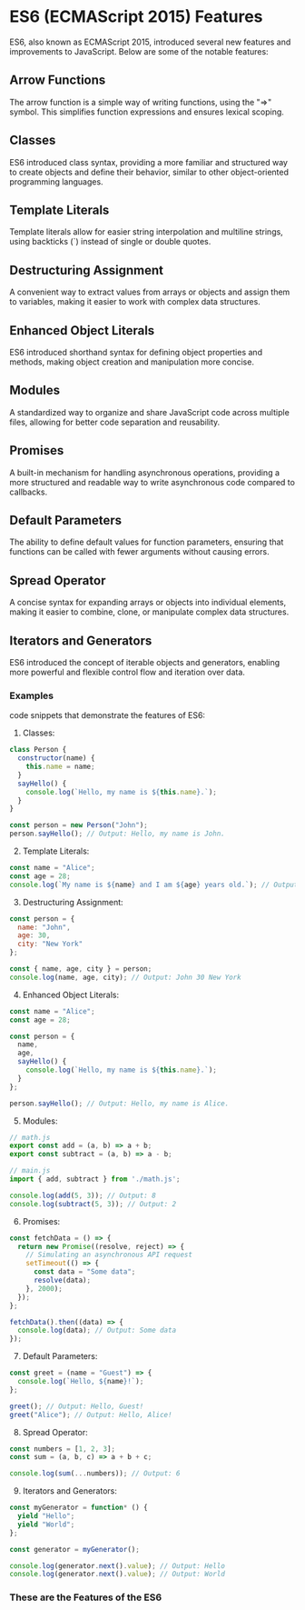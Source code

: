 # ES6 (ECMAScript 2015) Features 

ES6, also known as ECMAScript 2015, introduced several new features and improvements to JavaScript. Below are some of the notable features:

## Arrow Functions    
The arrow function is a simple  way of writing functions, using the "=>" symbol. This simplifies function expressions and ensures lexical scoping.    

## Classes
ES6 introduced class syntax, providing a more familiar and structured way to create objects and define their behavior, similar to other object-oriented programming languages.
 
## Template Literals
Template literals allow for easier string interpolation and multiline strings, using backticks (`) instead of single or double quotes.

## Destructuring Assignment
A convenient way to extract values from arrays or objects and assign them to variables, making it easier to work with complex data structures.

## Enhanced Object Literals
ES6 introduced shorthand syntax for defining object properties and methods, making object creation and manipulation more concise.

## Modules
A standardized way to organize and share JavaScript code across multiple files, allowing for better code separation and reusability.

## Promises
A built-in mechanism for handling asynchronous operations, providing a more structured and readable way to write asynchronous code compared to callbacks.

## Default Parameters
The ability to define default values for function parameters, ensuring that functions can be called with fewer arguments without causing errors.

## Spread Operator
A concise syntax for expanding arrays or objects into individual elements, making it easier to combine, clone, or manipulate complex data structures.

## Iterators and Generators
ES6 introduced the concept of iterable objects and generators, enabling more powerful and flexible control flow and iteration over data.


### Examples 
code snippets that demonstrate the features of ES6:

1. Classes:
```javascript
class Person {
  constructor(name) {
    this.name = name;
  }
  sayHello() {
    console.log(`Hello, my name is ${this.name}.`);
  }
}

const person = new Person("John");
person.sayHello(); // Output: Hello, my name is John.
```

2. Template Literals:
```javascript
const name = "Alice";
const age = 28;
console.log(`My name is ${name} and I am ${age} years old.`); // Output: My name is Alice and I am 28 years old.
```

3. Destructuring Assignment:
```javascript
const person = {
  name: "John",
  age: 30,
  city: "New York"
};

const { name, age, city } = person;
console.log(name, age, city); // Output: John 30 New York
```

4. Enhanced Object Literals:
```javascript
const name = "Alice";
const age = 28;

const person = {
  name,
  age,
  sayHello() {
    console.log(`Hello, my name is ${this.name}.`);
  }
};

person.sayHello(); // Output: Hello, my name is Alice.
```

5. Modules:
```javascript
// math.js
export const add = (a, b) => a + b;
export const subtract = (a, b) => a - b;

// main.js
import { add, subtract } from './math.js';

console.log(add(5, 3)); // Output: 8
console.log(subtract(5, 3)); // Output: 2
```

6. Promises:
```javascript
const fetchData = () => {
  return new Promise((resolve, reject) => {
    // Simulating an asynchronous API request
    setTimeout(() => {
      const data = "Some data";
      resolve(data);
    }, 2000);
  });
};

fetchData().then((data) => {
  console.log(data); // Output: Some data
});
```

7. Default Parameters:
```javascript
const greet = (name = "Guest") => {
  console.log(`Hello, ${name}!`);
};

greet(); // Output: Hello, Guest!
greet("Alice"); // Output: Hello, Alice!
```

8. Spread Operator:
```javascript
const numbers = [1, 2, 3];
const sum = (a, b, c) => a + b + c;

console.log(sum(...numbers)); // Output: 6
```

9. Iterators and Generators:
```javascript
const myGenerator = function* () {
  yield "Hello";
  yield "World";
};

const generator = myGenerator();

console.log(generator.next().value); // Output: Hello
console.log(generator.next().value); // Output: World
```

### These are the Features of the ES6

